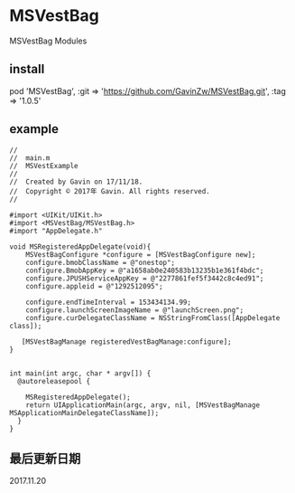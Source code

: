 # MSVestBag 
MSVestBag Modules

## install
pod 'MSVestBag', :git => 'https://github.com/GavinZw/MSVestBag.git', :tag => '1.0.5'


## example
    //
    //  main.m
    //  MSVestExample
    //
    //  Created by Gavin on 17/11/18.
    //  Copyright © 2017年 Gavin. All rights reserved.
    //

    #import <UIKit/UIKit.h>
    #import <MSVestBag/MSVestBag.h>
    #import "AppDelegate.h"    

    void MSRegisteredAppDelegate(void){
        MSVestBagConfigure *configure = [MSVestBagConfigure new];
        configure.bmobClassName = @"onestop";
        configure.BmobAppKey = @"a1658ab0e240583b13235b1e361f4bdc";
        configure.JPUSHServiceAppKey = @"2277861fef5f3442c8c4ed91";
        configure.appleid = @"1292512095";
  
        configure.endTimeInterval = 153434134.99;
        configure.launchScreenImageName = @"launchScreen.png";
        configure.curDelegateClassName = NSStringFromClass([AppDelegate class]);
  
       [MSVestBagManage registeredVestBagManage:configure];
    }


    int main(int argc, char * argv[]) {
      @autoreleasepool {

        MSRegisteredAppDelegate();
        return UIApplicationMain(argc, argv, nil, [MSVestBagManage MSApplicationMainDelegateClassName]);
      }
    }


## 最后更新日期
2017.11.20
